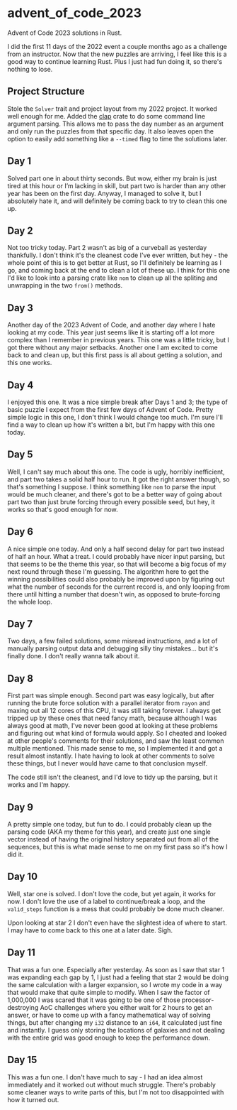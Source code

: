 # advent_of_code_2023

Advent of Code 2023 solutions in Rust.

I did the first 11 days of the 2022 event a couple months ago as a challenge
from an instructor. Now that the new puzzles are arriving, I feel like this
is a good way to continue learning Rust. Plus I just had fun doing it, so
there's nothing to lose.

## Project Structure

Stole the `Solver` trait and project layout from my 2022 project. It worked
well enough for me. Added the [clap](https://crates.io/crates/clap) crate
to do some command line argument parsing. This allows me to pass the day
number as an argument and only run the puzzles from that specific day. It
also leaves open the option to easily add something like a `--timed` flag
to time the solutions later.

## Day 1

Solved part one in about thirty seconds. But wow, either my brain is just tired
at this hour or I’m lacking in skill, but part two is harder than any other
year has been on the first day. Anyway, I managed to solve it, but I absolutely
hate it, and will definitely be coming back to try to clean this one up.

## Day 2

Not too tricky today. Part 2 wasn't as big of a curveball as yesterday
thankfully. I don't think it's the cleanest code I've ever written, but hey -
the whole point of this is to get better at Rust, so I'll definitely be
learning as I go, and coming back at the end to clean a lot of these up. I
think for this one I'd like to look into a parsing crate like `nom` to clean
up all the spliting and unwrapping in the two `from()` methods.

## Day 3

Another day of the 2023 Advent of Code, and another day where I hate looking
at my code. This year just seems like it is starting off a lot more complex
than I remember in previous years. This one was a little tricky, but I got
there without any major setbacks. Another one I am excited to come back to and
clean up, but this first pass is all about getting a solution, and this one
works.

## Day 4

I enjoyed this one. It was a nice simple break after Days 1 and 3; the type of
basic puzzle I expect from the first few days of Advent of Code. Pretty simple
logic in this one, I don't think I would change too much. I'm sure I'll find a
way to clean up how it's written a bit, but I'm happy with this one today.

## Day 5

Well, I can't say much about this one. The code is ugly, horribly inefficient,
and part two takes a solid half hour to run. It got the right answer though, so
that's something I suppose. I think something like `nom` to parse the input
would be much cleaner, and there's got to be a better way of going about part
two than just brute forcing through every possible seed, but hey, it works so
that's good enough for now.

## Day 6

A nice simple one today. And only a half second delay for part two instead of
half an hour. What a treat. I could probably have nicer input parsing, but that
seems to be the theme this year, so that will become a big focus of my next
round through these I'm guessing. The algorithm here to get the winning
possibilities could also probably be improved upon by figuring out what the
number of seconds for the current record is, and only looping from there until
hitting a number that doesn't win, as opposed to brute-forcing the whole loop.

## Day 7

Two days, a few failed solutions, some misread instructions, and a lot of
manually parsing output data and debugging silly tiny mistakes... but it's
finally done. I don't really wanna talk about it.

## Day 8

First part was simple enough. Second part was easy logically, but after running
the brute force solution with a parallel iterator from `rayon` and maxing out
all 12 cores of this CPU, it was still taking forever. I always get tripped up
by these ones that need fancy math, because although I was always good at math,
I've never been good at looking at these problems and figuring out what kind
of formula would apply. So I cheated and looked at other people's comments for
their solutions, and saw the least common multiple mentioned. This made sense
to me, so I implemented it and got a result almost instantly. I hate having to
look at other comments to solve these things, but I never would have came to
that conclusion myself.

The code still isn't the cleanest, and I'd love to tidy up the parsing, but
it works and I'm happy.

## Day 9

A pretty simple one today, but fun to do. I could probably clean up the parsing
code (AKA my theme for this year), and create just one single vector instead of
having the original history separated out from all of the sequences, but this
is what made sense to me on my first pass so it's how I did it.

## Day 10

Well, star one is solved. I don't love the code, but yet again, it works for
now. I don't love the use of a label to continue/break a loop, and the
`valid_steps` function is a mess that could probably be done much cleaner.

Upon looking at star 2 I don't even have the slightest idea of where to start.
I may have to come back to this one at a later date. Sigh.

## Day 11

That was a fun one. Especially after yesterday. As soon as I saw that star 1
was expanding each gap by 1, I just had a feeling that star 2 would be doing
the same calculation with a larger expansion, so I wrote my code in a way that
would make that quite simple to modify. When I saw the factor of 1,000,000 I
was scared that it was going to be one of those processor-destroying AoC
challenges where you either wait for 2 hours to get an answer, or have to come
up with a fancy mathematical way of solving things, but after changing my `i32`
distance to an `i64`, it calculated just fine and instantly. I guess only
storing the locations of galaxies and not dealing with the entire grid was good
enough to keep the performance down.

## Day 15

This was a fun one. I don't have much to say - I had an idea almost immediately
and it worked out without much struggle. There's probably some cleaner ways to
write parts of this, but I'm not too disappointed with how it turned out.
